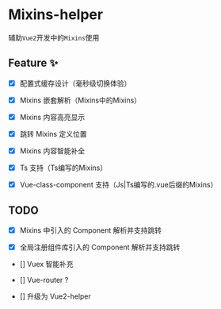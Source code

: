 # Mixins-helper

辅助`Vue2`开发中的`Mixins`使用

## Feature ✨

- [x] 配置式缓存设计（毫秒级切换体验）

- [x] Mixins 嵌套解析（Mixins中的Mixins）

- [x] Mixins 内容高亮显示

- [x] 跳转 Mixins 定义位置

- [x] Mixins 内容智能补全

- [x] Ts 支持（Ts编写的Mixins）

- [x] Vue-class-component 支持（Js|Ts编写的.vue后缀的Mixins）

## TODO

- [x] Mixins 中引入的 Component 解析并支持跳转

- [x] 全局注册组件库引入的 Component 解析并支持跳转

- [] Vuex 智能补充

- [] Vue-router ?

- [] 升级为 Vue2-helper